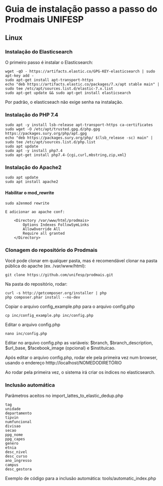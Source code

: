# Guia de instalação passo a passo do Prodmais UNIFESP

## Linux

### Instalação do Elasticsearch

O primeiro passo é instalar o Elasticsearch:

    wget -qO - https://artifacts.elastic.co/GPG-KEY-elasticsearch | sudo apt-key add -
    sudo apt-get install apt-transport-https
    echo "deb https://artifacts.elastic.co/packages/7.x/apt stable main" | sudo tee /etc/apt/sources.list.d/elastic-7.x.list
    sudo apt-get update && sudo apt-get install elasticsearch

Por padrão, o elasticseach não exige senha na instalação.

### Instalação do PHP 7.4

    sudo apt -y install lsb-release apt-transport-https ca-certificates 
    sudo wget -O /etc/apt/trusted.gpg.d/php.gpg https://packages.sury.org/php/apt.gpg
    echo "deb https://packages.sury.org/php/ $(lsb_release -sc) main" | sudo tee /etc/apt/sources.list.d/php.list
    sudo apt update
    sudo apt -y install php7.4
    sudo apt-get install php7.4-{cgi,curl,mbstring,zip,xml}


### Instalação do Apache2 

    sudo apt update
    sudo apt install apache2

#### Habilitar o mod_rewrite

    sudo a2enmod rewrite

    E adicionar ao apache conf: 

        <Directory /var/www/html/prodmais>
            Options Indexes FollowSymLinks
            AllowOverride All
            Require all granted
        </Directory>


### Clonagem do repositório do Prodmais

Você pode clonar em qualquer pasta, mas é recomendável clonar na pasta pública do apache (ex. /var/www/html): 

    git clone https://github.com/unifesp/prodmais.git

Na pasta do repositório, rodar: 

    curl -s http://getcomposer.org/installer | php
    php composer.phar install --no-dev

Copiar o arquivo config_example.php para o arquivo config.php

    cp inc/config_example.php inc/config.php

Editar o arquivo config.php

    nano inc/config.php

Editar no arquivo config.php as variáveis: $branch, $branch_description, $url_base, $facebook_image (opcional) e $instituicao.

Após editar o arquivo config.php, rodar ele pela primeira vez num browser, usando o endereço htttp://localhost/NOMEDODIRETÓRIO

Ao rodar pela primeira vez, o sistema irá criar os índices no elasticsearch.

### Inclusão automática

Parâmetros aceitos no import_lattes_to_elastic_dedup.php

    tag
    unidade
    departamento
    tipvin
    numfuncional
    divisao
    secao
    ppg_nome
    ppg_capes
    genero
    etnia
    desc_nivel
    desc_curso
    ano_ingresso
    campus
    desc_gestora

Exemplo de código para a inclusão automática: tools/automatic_index.php